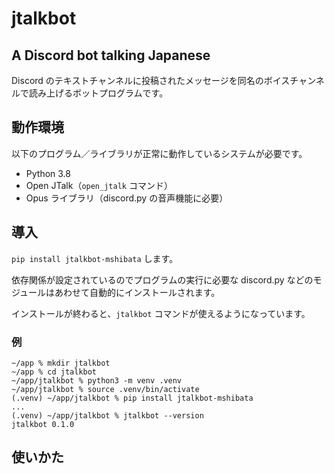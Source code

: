 # jtalkbot

## A Discord bot talking Japanese

Discord のテキストチャンネルに投稿されたメッセージを同名のボイスチャンネルで読み上げるボットプログラムです。


## 動作環境

以下のプログラム／ライブラリが正常に動作しているシステムが必要です。

- Python 3.8
- Open JTalk（`open_jtalk` コマンド）
- Opus ライブラリ（discord.py の音声機能に必要）


## 導入

`pip install jtalkbot-mshibata` します。

依存関係が設定されているのでプログラムの実行に必要な discord.py などのモジュールはあわせて自動的にインストールされます。

インストールが終わると、`jtalkbot` コマンドが使えるようになっています。

### 例

    ~/app % mkdir jtalkbot
    ~/app % cd jtalkbot
    ~/app/jtalkbot % python3 -m venv .venv
    ~/app/jtalkbot % source .venv/bin/activate
    (.venv) ~/app/jtalkbot % pip install jtalkbot-mshibata
    ...
    (.venv) ~/app/jtalkbot % jtalkbot --version
    jtalkbot 0.1.0

## 使いかた
